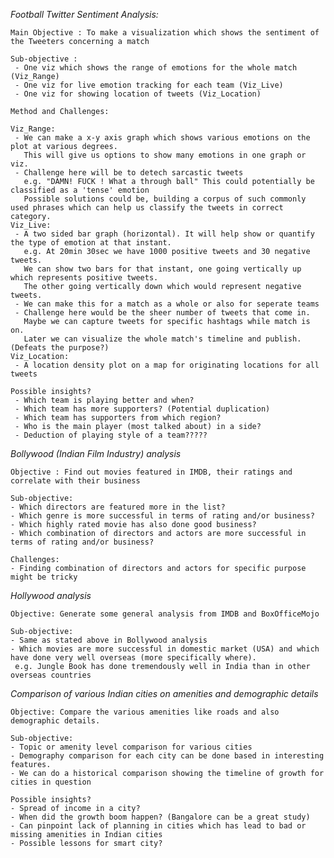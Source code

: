 *Football Twitter Sentiment Analysis:*

	Main Objective : To make a visualization which shows the sentiment of the Tweeters concerning a match

	Sub-objective :
	 - One viz which shows the range of emotions for the whole match (Viz_Range)
	 - One viz for live emotion tracking for each team (Viz_Live)
	 - One viz for showing location of tweets (Viz_Location)

	Method and Challenges:

	Viz_Range:
	 - We can make a x-y axis graph which shows various emotions on the plot at various degrees. 
	   This will give us options to show many emotions in one graph or viz. 
	 - Challenge here will be to detech sarcastic tweets
	   e.g. "DAMN! FUCK ! What a through ball" This could potentially be classified as a 'tense' emotion
	   Possible solutions could be, building a corpus of such commonly used phrases which can help us classify the tweets in correct category.
	Viz_Live:
	 - A two sided bar graph (horizontal). It will help show or quantify the type of emotion at that instant.
	   e.g. At 20min 30sec we have 1000 positive tweets and 30 negative tweets. 
	   We can show two bars for that instant, one going vertically up which represents positive tweets.
	   The other going vertically down which would represent negative tweets.
	 - We can make this for a match as a whole or also for seperate teams
	 - Challenge here would be the sheer number of tweets that come in. 
	   Maybe we can capture tweets for specific hashtags while match is on. 
	   Later we can visualize the whole match's timeline and publish. (Defeats the purpose?)
	Viz_Location:
	 - A location density plot on a map for originating locations for all tweets

	Possible insights?
	 - Which team is playing better and when?
	 - Which team has more supporters? (Potential duplication)
	 - Which team has supporters from which region?
	 - Who is the main player (most talked about) in a side?
	 - Deduction of playing style of a team?????


*Bollywood (Indian Film Industry) analysis*

	Objective : Find out movies featured in IMDB, their ratings and correlate with their business

	Sub-objective:
	- Which directors are featured more in the list?
	- Which genre is more successful in terms of rating and/or business?
	- Which highly rated movie has also done good business?
	- Which combination of directors and actors are more successful in terms of rating and/or business?

    Challenges:
    - Finding combination of directors and actors for specific purpose might be tricky

*Hollywood analysis*

	Objective: Generate some general analysis from IMDB and BoxOfficeMojo

	Sub-objective:
	- Same as stated above in Bollywood analysis
	- Which movies are more successful in domestic market (USA) and which have done very well overseas (more specifically where).
	 e.g. Jungle Book has done tremendously well in India than in other overseas countries


*Comparison of various Indian cities on amenities and demographic details*

	Objective: Compare the various amenities like roads and also demographic details.

	Sub-objective:
	- Topic or amenity level comparison for various cities
	- Demography comparison for each city can be done based in interesting features.
	- We can do a historical comparison showing the timeline of growth for cities in question

	Possible insights?
	- Spread of income in a city?
	- When did the growth boom happen? (Bangalore can be a great study)
	- Can pinpoint lack of planning in cities which has lead to bad or missing amenities in Indian cities
	- Possible lessons for smart city?




